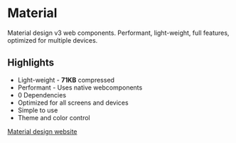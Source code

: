 # Material
Material design v3 web components. Performant, light-weight, full features, optimized for multiple devices.

## Highlights
- Light-weight - **71KB** compressed
- Performant - Uses native webcomponents
- 0 Dependencies
- Optimized for all screens and devices
- Simple to use
- Theme and color control


[Material design website](http://material.io/)
